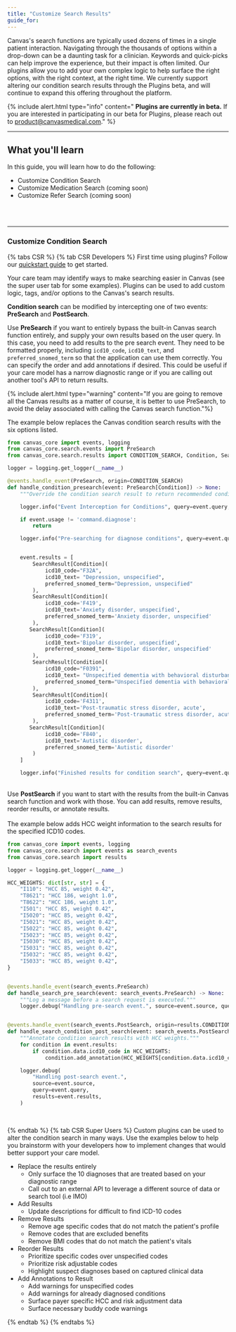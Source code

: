 ```yaml
---
title: "Customize Search Results"
guide_for:
---
```

Canvas's search functions are typically used dozens of times in a single patient interaction. Navigating through the thousands of options within a drop-down can be a daunting task for a clinician. Keywords and quick-picks can help improve the experience, but their impact is often limited. Our plugins allow you to add your own complex logic to help surface the right options, with the right context, at the right time. We currently support altering our condition search results through the Plugins beta, and will continue to expand this offering throughout the platform. 

{% include alert.html type="info" content=" <b>Plugins are currently in beta.</b> If you are interested in participating in our beta for Plugins, please reach out to product@canvasmedical.com." %}
<br>
* * *
## What you'll learn
In this guide, you will learn how to do the following:
- Customize Condition Search
- Customize Medication Search (coming soon)
- Customize Refer Search (coming soon)
<br>
<br>

* * *

### Customize Condition Search

{% tabs CSR %}
{% tab CSR Developers %}
First time using plugins? Follow our [quickstart guide](https://canvas-medical.github.io/canvas-core/quickstart/plugins.html#) to get started. 

Your care team may identify ways to make searching easier in Canvas (see the super user tab for some examples). Plugins can be used to add custom logic, tags, and/or options to the Canvas's search results. 

<b>Condition search</b> can be modified by intercepting one of two events: <b>PreSearch</b> and <b>PostSearch</b>.

Use <b>PreSearch</b> if you want to entirely bypass the built-in Canvas search function entirely, and supply your own results based on the user query. In this case, you need to add results to the pre search event. They need to be formatted properly, including `icd10_code`, `icd10_text`, and `preferred_snomed_term` so that the application can use them correctly. You can specify the order and add annotations if desired. This could be useful if your care model has a narrow diagnostic range or if you are calling out another tool's API to return results. 

{% include alert.html type="warning" content="If you are going to remove all the Canvas results as a matter of course, it is better to use PreSearch, to avoid the delay associated with calling the Canvas search function."%}

The example below replaces the Canvas condition search results with the six options listed.
<br>

```python
from canvas_core import events, logging
from canvas_core.search.events import PreSearch
from canvas_core.search.results import CONDITION_SEARCH, Condition, SearchResult

logger = logging.get_logger(__name__)

@events.handle_event(PreSearch, origin=CONDITION_SEARCH)
def handle_condition_presearch(event: PreSearch[Condition]) -> None:
    """Override the condition search result to return recommended conditions"""

    logger.info("Event Interception for Conditions", query=event.query, usage=event.usage)

    if event.usage != 'command.diagnose':
        return

    logger.info("Pre-searching for diagnose conditions", query=event.query, usage=event.usage)


    event.results = [
        SearchResult[Condition](
            icd10_code="F32A",
            icd10_text= "Depression, unspecified",
            preferred_snomed_term="Depression, unspecified"
        ),
        SearchResult[Condition](
            icd10_code='F419',
            icd10_text='Anxiety disorder, unspecified',
            preferred_snomed_term='Anxiety disorder, unspecified'
        ),
       SearchResult[Condition](
            icd10_code='F319',
            icd10_text='Bipolar disorder, unspecified',
            preferred_snomed_term='Bipolar disorder, unspecified'
        ),
        SearchResult[Condition](
            icd10_code="F0391",
            icd10_text= "Unspecified dementia with behavioral disturbance",
            preferred_snomed_term="Unspecified dementia with behavioral disturbance"
        ),
        SearchResult[Condition](
            icd10_code='F4311',
            icd10_text='Post-traumatic stress disorder, acute',
            preferred_snomed_term='Post-traumatic stress disorder, acute'
        ),
       SearchResult[Condition](
            icd10_code='F840',
            icd10_text='Autistic disorder',
            preferred_snomed_term='Autistic disorder'
        )
    ]

    logger.info("Finished results for condition search", query=event.query)
```
<br>
Use <b>PostSearch</b> if you want to start with the results from the built-in Canvas search function and work with those. You can add results, remove results, reorder results, or annotate results.<br><br>
The example below adds HCC weight information to the search results for the specified ICD10 codes.  

```python
from canvas_core import events, logging
from canvas_core.search import events as search_events
from canvas_core.search import results

logger = logging.get_logger(__name__)

HCC_WEIGHTS: dict[str, str] = {
    "I110": "HCC 85, weight 0.42",
    "T8621": "HCC 186, weight 1.0",
    "T8622": "HCC 186, weight 1.0",
    "I501": "HCC 85, weight 0.42",
    "I5020": "HCC 85, weight 0.42",
    "I5021": "HCC 85, weight 0.42",
    "I5022": "HCC 85, weight 0.42",
    "I5023": "HCC 85, weight 0.42",
    "I5030": "HCC 85, weight 0.42",
    "I5031": "HCC 85, weight 0.42",
    "I5032": "HCC 85, weight 0.42",
    "I5033": "HCC 85, weight 0.42",
}


@events.handle_event(search_events.PreSearch)
def handle_search_pre_search(event: search_events.PreSearch) -> None:
    """Log a message before a search request is executed."""
    logger.debug("Handling pre-search event.", source=event.source, query=event.query)


@events.handle_event(search_events.PostSearch, origin=results.CONDITION_SEARCH)
def handle_search_condition_post_search(event: search_events.PostSearch[results.Condition]) -> None:
    """Annotate condition search results with HCC weights."""
    for condition in event.results:
        if condition.data.icd10_code in HCC_WEIGHTS:
            condition.add_annotation(HCC_WEIGHTS[condition.data.icd10_code])

    logger.debug(
        "Handling post-search event.",
        source=event.source,
        query=event.query,
        results=event.results,
    )
```
<br>


{% endtab %}
{% tab CSR  Super Users %}
Custom plugins can be used to alter the condition search in many ways. Use the examples below to help you brainstorm with your developers how to implement changes that would better support your care model. 
- Replace the results entirely
    - Only surface the 10 diagnoses that are treated based on your diagnostic range
    - Call out to an external API to leverage a different source of data or search tool (i.e IMO)
- Add Results
    - Update descriptions for difficult to find ICD-10 codes
- Remove Results 
    - Remove age specific codes that do not match the patient's profile
    - Remove codes that are excluded benefits
    - Remove BMI codes that do not match the patient's vitals
- Reorder Results
    - Prioritize specific codes over unspecified codes
    - Prioritize risk adjustable codes
    - Highlight suspect diagnoses based on captured clinical data
- Add Annotations to Result
    - Add warnings for unspecified codes
    - Add warnings for already diagnosed conditions
    - Surface payer specific HCC and risk adjustment data
    - Surface necessary buddy code warnings 


{% endtab %}
{% endtabs %}
